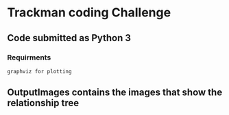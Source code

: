 # Trackman coding Challenge

## Code submitted as Python 3 

### Requirments

	graphviz for plotting

## OutputImages contains the images that show the relationship tree

 

